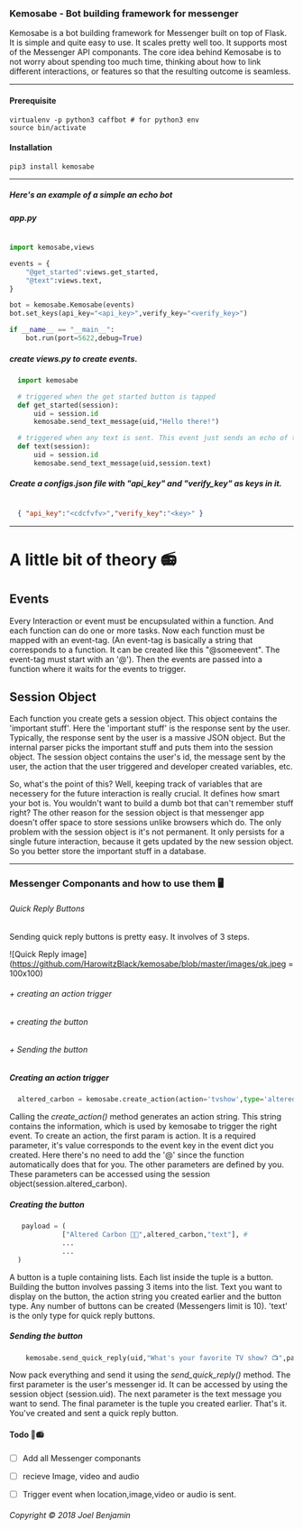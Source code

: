 

### Kemosabe - Bot building framework for messenger

Kemosabe is a bot building framework for Messenger built on top of Flask. It is simple and quite easy
to use. It scales pretty well too. It supports most of the Messenger API componants.
The core idea behind Kemosabe is to not worry about spending too much time, thinking
about how to link different interactions, or features so that the resulting outcome
is seamless.

***

#### Prerequisite

```
virtualenv -p python3 caffbot # for python3 env
source bin/activate           
```

#### Installation

```
pip3 install kemosabe
```
***

##### Here's an example of a simple an echo bot

##### app.py
```python

import kemosabe,views

events = {
    "@get_started":views.get_started,
    "@text":views.text,
}

bot = kemosabe.Kemosabe(events)
bot.set_keys(api_key="<api_key>",verify_key="<verify_key>")

if __name__ == "__main__":
    bot.run(port=5622,debug=True)

```

##### create views.py to create events.

```python
  import kemosabe

  # triggered when the get started button is tapped
  def get_started(session):
      uid = session.id
      kemosabe.send_text_message(uid,"Hello there!")

  # triggered when any text is sent. This event just sends an echo of the message
  def text(session):
      uid = session.id
      kemosabe.send_text_message(uid,session.text)

```

##### Create a configs.json file with "api_key" and "verify_key" as keys in it.
```json

  { "api_key":"<cdcfvfv>","verify_key":"<key>" }

```
***

# A little bit of theory 📻

## Events

Every Interaction or event must be encupsulated within a function. And each function
can do one or more tasks. Now each function must be mapped with an event-tag.
(An event-tag is basically a string that corresponds to a function. It can be created
like this "@someevent". The event-tag must start with an '@'). Then the events are passed
into a function where it waits for the events to trigger.

## Session Object

Each function you create gets a session object. This object contains the 'important stuff'.
Here the 'important stuff' is the response sent by the user. Typically, the
response sent by the user is a massive JSON object. But the internal parser
picks the important stuff and puts them into the session object. The session object
contains the user's id, the message sent by the user, the action that the user triggered
and developer created variables, etc.

So, what's the point of this? Well, keeping track of variables that are necessery
for the future interaction is really crucial. It defines how smart your bot is.
You wouldn't want to build a dumb bot that can't remember stuff right? The other reason
for the session object is that messenger app doesn't offer space to store sessions unlike
browsers which do. The only problem with the session object is it's not permanent. It only
persists for a single future interaction, because it gets updated by the new session object.
So you better store the important stuff in a database.

***

### Messenger Componants and how to use them 🖥

###### Quick Reply Buttons

Sending quick reply buttons is pretty easy. It involves of 3 steps.

![Quick Reply image](https://github.com/HarowitzBlack/kemosabe/blob/master/images/qk.jpeg = 100x100)

###### + creating an action trigger
###### + creating the button
###### + Sending the button

##### Creating an action trigger

```python
  altered_carbon = kemosabe.create_action(action='tvshow',type='altered_carbon')
```
Calling the *create_action()* method generates an action string. This string contains the information,
which is used by kemosabe to trigger the right event. To create an action, the first param is action.
It is a required parameter, it's value corresponds to the event key in the event dict you created.
Here there's no need to add the '@' since the function automatically does that for you. The other
parameters are defined by you. These parameters can be accessed using the session object(session.altered_carbon).

##### Creating the button

```python
   payload = (
             ["Altered Carbon 👨‍🎤",altered_carbon,"text"], #
             ...
             ...
  )
```

A button is a tuple containing lists. Each list inside the tuple is a button. Building the button involves
passing 3 items into the list. Text you want to display on the button, the action string you created earlier and the button type.
Any number of buttons can be created (Messengers limit is 10). 'text' is the only type for quick reply buttons.

##### Sending the button

```python
    kemosabe.send_quick_reply(uid,"What's your favorite TV show? 📺",payload)
```

Now pack everything and send it using the *send_quick_reply()* method. The first parameter is the user's messenger id.
It can be accessed by using the session object (session.uid). The next parameter is the text message you want to send.
The final parameter is the tuple you created earlier. That's it. You've created and sent a quick reply button.


#### Todo  🔨📻

- [ ] Add all Messenger componants
- [ ] recieve Image, video and audio
- [ ] Trigger event when location,image,video or audio is sent.


###### Copyright ©️ 2018 Joel Benjamin
